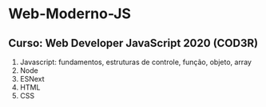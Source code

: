 # Web-Moderno-JS
## Curso: Web Developer JavaScript 2020 (COD3R)
1. Javascript: fundamentos, estruturas de controle, função, objeto, array
2. Node
3. ESNext
4. HTML
5. CSS
